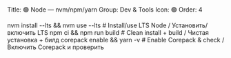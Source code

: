 Title: 🟢 Node — nvm/npm/yarn
Group: Dev & Tools
Icon: 🟢
Order: 4

nvm install --lts && nvm use --lts              # Install/use LTS Node / Установить/включить LTS
npm ci && npm run build                         # Clean install + build / Чистая установка + билд
corepack enable && yarn -v                      # Enable Corepack & check / Включить Corepack и проверить

